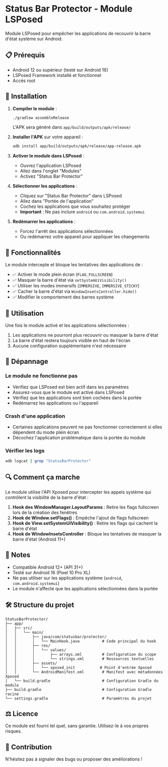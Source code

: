 # Status Bar Protector - Module LSPosed

Module LSPosed pour empêcher les applications de recouvrir la barre d'état système sur Android.

## 📋 Prérequis

- Android 12 ou supérieur (testé sur Android 16)
- LSPosed Framework installé et fonctionnel
- Accès root

## 🔧 Installation

1. **Compiler le module** :
   ```bash
   ./gradlew assembleRelease
   ```
   L'APK sera généré dans `app/build/outputs/apk/release/`

2. **Installer l'APK** sur votre appareil :
   ```bash
   adb install app/build/outputs/apk/release/app-release.apk
   ```

3. **Activer le module dans LSPosed** :
   - Ouvrez l'application LSPosed
   - Allez dans l'onglet "Modules"
   - Activez "Status Bar Protector"

4. **Sélectionner les applications** :
   - Cliquez sur "Status Bar Protector" dans LSPosed
   - Allez dans "Portée de l'application"
   - Cochez les applications que vous souhaitez protéger
   - **Important** : Ne pas inclure `android` ou `com.android.systemui`

5. **Redémarrer les applications** :
   - Forcez l'arrêt des applications sélectionnées
   - Ou redémarrez votre appareil pour appliquer les changements

## 🎯 Fonctionnalités

Le module intercepte et bloque les tentatives des applications de :

- ✅ Activer le mode plein écran (`FLAG_FULLSCREEN`)
- ✅ Masquer la barre d'état via `setSystemUiVisibility()`
- ✅ Utiliser les modes immersifs (`IMMERSIVE`, `IMMERSIVE_STICKY`)
- ✅ Cacher la barre d'état via `WindowInsetsController.hide()`
- ✅ Modifier le comportement des barres système

## 📱 Utilisation

Une fois le module activé et les applications sélectionnées :

1. Les applications ne pourront plus recouvrir ou masquer la barre d'état
2. La barre d'état restera toujours visible en haut de l'écran
3. Aucune configuration supplémentaire n'est nécessaire

## 🐛 Dépannage

### Le module ne fonctionne pas
- Vérifiez que LSPosed est bien actif dans les paramètres
- Assurez-vous que le module est activé dans LSPosed
- Vérifiez que les applications sont bien cochées dans la portée
- Redémarrez les applications ou l'appareil

### Crash d'une application
- Certaines applications peuvent ne pas fonctionner correctement si elles dépendent du mode plein écran
- Décochez l'application problématique dans la portée du module

### Vérifier les logs
```bash
adb logcat | grep "StatusBarProtector"
```

## 🔍 Comment ça marche

Le module utilise l'API Xposed pour intercepter les appels système qui contrôlent la visibilité de la barre d'état :

1. **Hook des WindowManager.LayoutParams** : Retire les flags fullscreen lors de la création des fenêtres
2. **Hook de Window.setFlags()** : Empêche l'ajout de flags fullscreen
3. **Hook de View.setSystemUiVisibility()** : Retire les flags qui cachent la barre d'état
4. **Hook de WindowInsetsController** : Bloque les tentatives de masquer la barre d'état (Android 11+)

## 📝 Notes

- Compatible Android 12+ (API 31+)
- Testé sur Android 16 (Pixel 10 Pro XL)
- Ne pas utiliser sur les applications système (`android`, `com.android.systemui`)
- Le module n'affecte que les applications sélectionnées dans la portée

## 🛠️ Structure du projet

```
StatusBarProtector/
├── app/
│   ├── src/
│   │   └── main/
│   │       ├── java/com/statusbar/protector/
│   │       │   └── MainHook.java          # Code principal du hook
│   │       ├── res/
│   │       │   └── values/
│   │       │       ├── arrays.xml         # Configuration du scope
│   │       │       └── strings.xml        # Ressources textuelles
│   │       ├── assets/
│   │       │   └── xposed_init           # Point d'entrée Xposed
│   │       └── AndroidManifest.xml        # Manifest avec métadonnées Xposed
│   └── build.gradle                       # Configuration Gradle du module
├── build.gradle                           # Configuration Gradle racine
└── settings.gradle                        # Paramètres du projet
```

## ⚖️ Licence

Ce module est fourni tel quel, sans garantie. Utilisez-le à vos propres risques.

## 🤝 Contribution

N'hésitez pas à signaler des bugs ou proposer des améliorations !
